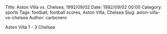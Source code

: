 Title: Aston Villa vs. Chelsea, 1992/09/02
Date: 1992/09/02 00:00
Category: sports
Tags: football, football scores, Aston Villa, Chelsea
Slug: aston-villa-vs-chelsea
Author: carbonero


Aston Villa 1 - 3 Chelsea

